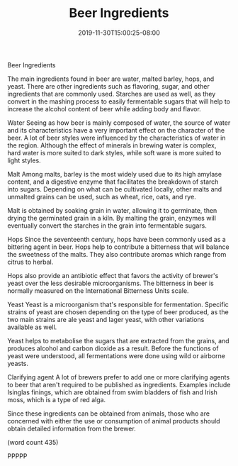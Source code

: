 ﻿---
title: "Beer Ingredients"
date: 2019-11-30T15:00:25-08:00
description: "Microbrews Tips for Web Success"
featured_image: "/images/Microbrews.jpg"
tags: ["Microbrews"]
---

Beer Ingredients

The main ingredients found in beer are water, malted
barley, hops, and yeast.  There are other ingredients
such as flavoring, sugar, and other ingredients that
are commonly used.  Starches are used as well, as
they convert in the mashing process to easily
fermentable sugars that will help to increase the
alcohol content of beer while adding body and flavor.

Water
Seeing as how beer is mainly composed of water, the
source of water and its characteristics have a very
important effect on the character of the beer.  A
lot of beer styles were influenced by the 
characteristics of water in the region.  Although
the effect of minerals in brewing water is complex,
hard water is more suited to dark styles, while 
soft ware is more suited to light styles.

Malt
Among malts, barley is the most widely used due to
its high amylase content, and a digestive enzyme
that facilitates the breakdown of starch into 
sugars.  Depending on what can be cultivated locally,
other malts and unmalted grains can be used, such
as wheat, rice, oats, and rye.  

Malt is obtained by soaking grain in water, allowing
it to germinate, then drying the germinated grain
in a kiln.  By malting the grain, enzymes will 
eventually convert the starches in the grain into 
fermentable sugars.

Hops
Since the seventeenth century, hops have been
commonly used as a bittering agent in beer.  Hops
help to contribute a bitterness that will balance
the sweetness of the malts.  They also contribute
aromas which range from citrus to herbal.

Hops also provide an antibiotic effect that favors
the activity of brewer's yeast over the less
desirable microorganisms.  The bitterness in beer
is normally measured on the International 
Bitterness Units scale.  

Yeast
Yeast is a microorganism that's responsible for
fermentation.  Specific strains of yeast are chosen
depending on the type of beer produced, as the
two main strains are ale yeast and lager yeast,
with other variations available as well.

Yeast helps to metabolise the sugars that are
extracted from the grains, and produces alcohol
and carbon dioxide as a result.  Before the functions
of yeast were understood, all fermentations were
done using wild or airborne yeasts.

Clarifying agent
A lot of brewers prefer to add one or more
clarifying agents to beer that aren't required
to be published as ingredients.  Examples include
Isinglas finings, which are obtained from swim
bladders of fish and Irish moss, which is a type
of red alga.  

Since these ingredients can be obtained from animals,
those who are concerned with either the use or 
consumption of animal products should obtain detailed
information from the brewer.

(word count 435)

PPPPP
